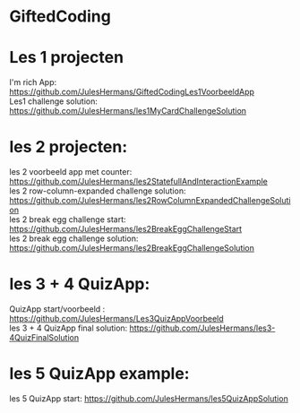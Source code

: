 # GiftedCoding
# Les 1 projecten
I'm rich App: https://github.com/JulesHermans/GiftedCodingLes1VoorbeeldApp </br>
Les1 challenge solution: https://github.com/JulesHermans/les1MyCardChallengeSolution

# les 2 projecten:
les 2 voorbeeld app met counter: https://github.com/JulesHermans/les2StatefullAndInteractionExample <br />
les 2 row-column-expanded challenge solution: https://github.com/JulesHermans/les2RowColumnExpandedChallengeSolution <br />
les 2 break egg challenge start: https://github.com/JulesHermans/les2BreakEggChallengeStart<br />
les 2 break egg challenge solution: https://github.com/JulesHermans/les2BreakEggChallengeSolution

# les 3 + 4  QuizApp:
QuizApp start/voorbeeld : https://github.com/JulesHermans/Les3QuizAppVoorbeeld<br />
les 3 + 4 QuizApp final solution: https://github.com/JulesHermans/les3-4QuizFinalSolution

# les 5 QuizApp example: 
les 5 QuizApp start: https://github.com/JulesHermans/les5QuizAppSolution
